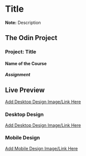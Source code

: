 # Title

**Note:** Description

## The Odin Project

### Project: Title

#### Name of the Course

##### Assignment

## Live Preview

[Add Desktop Design Image/Link Here]()

### Desktop Design

[Add Desktop Design Image/Link Here]()

### Mobile Design

[Add Mobile Design Image/Link Here]()
